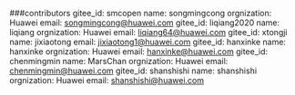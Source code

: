 ###contributors
gitee_id: smcopen
name: songmingcong
orgnization: Huawei
email: songmingcong@huawei.com
gitee_id: liqiang2020
name: liqiang
orgnization: Huawei
email: liqiang64@huawei.com
gitee_id: xtongji
name: jixiaotong
email: jixiaotong1@huawei.com
gitee_id: hanxinke
name: hanxinke
orgnization: Huawei
email: hanxinke@huawei.com
gitee_id: chenmingmin
name: MarsChan
orgnization: Huawei
email: chenmingmin@huawei.com
gitee_id: shanshishi
name: shanshishi
orgnization: Huawei
email: shanshishi@huawei.com
